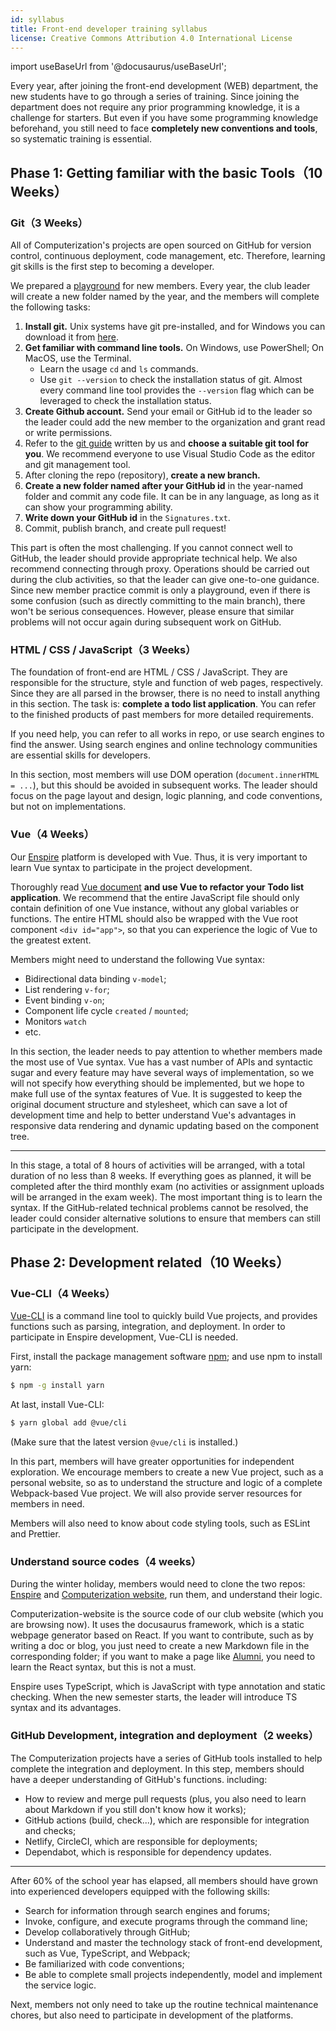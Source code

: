```yaml
---
id: syllabus
title: Front-end developer training syllabus
license: Creative Commons Attribution 4.0 International License
---
```


import useBaseUrl from '@docusaurus/useBaseUrl';

Every year, after joining the front-end development (WEB) department, the new students have to go through a series of training. Since joining the department does not require any prior programming knowledge, it is a challenge for starters. But even if you have some programming knowledge beforehand, you still need to face **completely new conventions and tools**, so systematic training is essential.

## Phase 1: Getting familiar with the basic Tools（10 Weeks）

### Git（3 Weeks）

All of Computerization's projects are open sourced on GitHub for version control, continuous deployment, code management, etc. Therefore, learning git skills is the first step to becoming a developer.

We prepared a [playground](https://github.com/Computerization/New-member-practice-commit) for new members. Every year, the club leader will create a new folder named by the year, and the members will complete the following tasks:

1. **Install git.** Unix systems have git pre-installed, and for Windows you can download it from [here](https://git-scm.com/download/win).
2. **Get familiar with command line tools.** On Windows, use PowerShell; On MacOS, use the Terminal.
   - Learn the usage `cd` and `ls` commands.
   - Use `git --version` to check the installation status of git. Almost every command line tool provides the `--version` flag which can be leveraged to check the installation status.
3. **Create Github account.** Send your email or GitHub id to the leader so the leader could add the new member to the organization and grant read or write permissions.
4. Refer to the [git guide](https://github.com/Computerization/New-member-practice-commit/blob/master/README.md) written by us and **choose a suitable git tool for you**. We recommend everyone to use Visual Studio Code as the editor and git management tool.
5. After cloning the repo (repository), **create a new branch.**
6. **Create a new folder named after your GitHub id** in the year-named folder and commit any code file. It can be in any language, as long as it can show your programming ability.
7. **Write down your GitHub id** in the `Signatures.txt`.
8. Commit, publish branch, and create pull request!

This part is often the most challenging. If you cannot connect well to GitHub, the leader should provide appropriate technical help. We also recommend connecting through proxy. Operations should be carried out during the club activities, so that the leader can give one-to-one guidance. Since new member practice commit is only a playground, even if there is some confusion (such as directly committing to the main branch), there won't be serious consequences. However, please ensure that similar problems will not occur again during subsequent work on GitHub.

### HTML / CSS / JavaScript（3 Weeks）

The foundation of front-end are HTML / CSS / JavaScript. They are responsible for the structure, style and function of web pages, respectively. Since they are all parsed in the browser, there is no need to install anything in this section. The task is: **complete a todo list application**. You can refer to the finished products of past members for more detailed requirements.

If you need help, you can refer to all works in repo, or use search engines to find the answer. Using search engines and online technology communities are essential skills for developers.

In this section, most members will use DOM operation (`document.innerHTML = ...`), but this should be avoided in subsequent works.
The leader should focus on the page layout and design, logic planning, and code conventions, but not on implementations.

### Vue（4 Weeks）

Our [Enspire](./enspire/what-is-enspire.md) platform is developed with Vue. Thus, it is very important to learn Vue syntax to participate in the project development.

Thoroughly read [Vue document](https://vuejs.org/v2/guide/) **and use Vue to refactor your Todo list application**. We recommend that the entire JavaScript file should only contain definition of one Vue instance, without any global variables or functions. The entire HTML should also be wrapped with the Vue root component `<div id="app">`, so that you can experience the logic of Vue to the greatest extent.

Members might need to understand the following Vue syntax:

- Bidirectional data binding `v-model`;
- List rendering `v-for`;
- Event binding `v-on`;
- Component life cycle `created` / `mounted`;
- Monitors `watch`
- etc.

In this section, the leader needs to pay attention to whether members made the most use of Vue syntax. Vue has a vast number of APIs and syntactic sugar and every feature may have several ways of implementation, so we will not specify how everything should be implemented, but we hope to make full use of the syntax features of Vue. It is suggested to keep the original document structure and stylesheet, which can save a lot of development time and help to better understand Vue's advantages in responsive data rendering and dynamic updating based on the component tree.

---

In this stage, a total of 8 hours of activities will be arranged, with a total duration of no less than 8 weeks. If everything goes as planned, it will be completed after the third monthly exam (no activities or assignment uploads will be arranged in the exam week). The most important thing is to learn the syntax. If the GitHub-related technical problems cannot be resolved, the leader could consider alternative solutions to ensure that members can still participate in the development.

## Phase 2: Development related（10 Weeks）

### Vue-CLI（4 Weeks）

[Vue-CLI](https://cli.vuejs.org/zh/guide/) is a command line tool to quickly build Vue projects, and provides functions such as parsing, integration, and deployment. In order to participate in Enspire development, Vue-CLI is needed.

First, install the package management software [npm](https://www.npmjs.com/get-npm); and use npm to install yarn:

```bash
$ npm -g install yarn
```

At last, install Vue-CLI:

```bash
$ yarn global add @vue/cli
```

(Make sure that the latest version `@vue/cli` is installed.)

In this part, members will have greater opportunities for independent exploration. We encourage members to create a new Vue project, such as a personal website, so as to understand the structure and logic of a complete Webpack-based Vue project. We will also provide server resources for members in need.

Members will also need to know about code styling tools, such as ESLint and Prettier.

### Understand source codes（4 weeks）

During the winter holiday, members would need to clone the two repos: [Enspire](https://github.com/Computerization/Enspire) and [Computerization website](https://github.com/Computerization/Computerization-website), run them, and understand their logic.

Computerization-website is the source code of our club website (which you are browsing now). It uses the docusaurus framework, which is a static webpage generator based on React. If you want to contribute, such as by writing a doc or blog, you just need to create a new Markdown file in the corresponding folder; if you want to make a page like [Alumni](/Alumni), you need to learn the React syntax, but this is not a must.

Enspire uses TypeScript, which is JavaScript with type annotation and static checking. When the new semester starts, the leader will introduce TS syntax and its advantages.

### GitHub Development, integration and deployment（2 weeks）

The Computerization projects have a series of GitHub tools installed to help complete the integration and deployment. In this step, members should have a deeper understanding of GitHub's functions. including:

- How to review and merge pull requests (plus, you also need to learn about Markdown if you still don't know how it works);
- GitHub actions (build, check...), which are responsible for integration and checks;
- Netlify, CircleCI, which are responsible for deployments;
- Dependabot, which is responsible for dependency updates.

---

After 60% of the school year has elapsed, all members should have grown into experienced developers equipped with the following skills:

- Search for information through search engines and forums;
- Invoke, configure, and execute programs through the command line;
- Develop collaboratively through GitHub;
- Understand and master the technology stack of front-end development, such as Vue, TypeScript, and Webpack;
- Be familiarized with code conventions;
- Be able to complete small projects independently, model and implement the service logic.

Next, members not only need to take up the routine technical maintenance chores, but also need to participate in development of the platforms.
